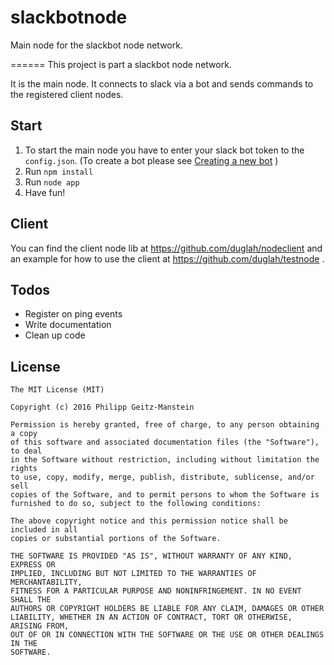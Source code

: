 # slackbotnode
Main node for the slackbot node network.

======
This project is part a slackbot node network.

It is the main node. It connects to slack via a bot and sends commands to the registered client nodes.

## Start
1. To start the main node you have to enter your slack bot token to the `config.json`. (To create a bot please see [Creating a new bot](https://my.slack.com/services/new/bot) )
2. Run ```npm install```
3. Run ```node app```
4. Have fun!

## Client
You can find the client node lib at https://github.com/duglah/nodeclient and an example for how to use the client at https://github.com/duglah/testnode .

## Todos
* Register on ping events
* Write documentation
* Clean up code

## License
```
The MIT License (MIT)

Copyright (c) 2016 Philipp Geitz-Manstein

Permission is hereby granted, free of charge, to any person obtaining a copy
of this software and associated documentation files (the "Software"), to deal
in the Software without restriction, including without limitation the rights
to use, copy, modify, merge, publish, distribute, sublicense, and/or sell
copies of the Software, and to permit persons to whom the Software is
furnished to do so, subject to the following conditions:

The above copyright notice and this permission notice shall be included in all
copies or substantial portions of the Software.

THE SOFTWARE IS PROVIDED "AS IS", WITHOUT WARRANTY OF ANY KIND, EXPRESS OR
IMPLIED, INCLUDING BUT NOT LIMITED TO THE WARRANTIES OF MERCHANTABILITY,
FITNESS FOR A PARTICULAR PURPOSE AND NONINFRINGEMENT. IN NO EVENT SHALL THE
AUTHORS OR COPYRIGHT HOLDERS BE LIABLE FOR ANY CLAIM, DAMAGES OR OTHER
LIABILITY, WHETHER IN AN ACTION OF CONTRACT, TORT OR OTHERWISE, ARISING FROM,
OUT OF OR IN CONNECTION WITH THE SOFTWARE OR THE USE OR OTHER DEALINGS IN THE
SOFTWARE.
```
